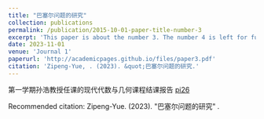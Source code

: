 ```yaml
---
title: "巴塞尔问题的研究"
collection: publications
permalink: /publication/2015-10-01-paper-title-number-3
excerpt: 'This paper is about the number 3. The number 4 is left for future work.'
date: 2023-11-01
venue: 'Journal 1'
paperurl: 'http://academicpages.github.io/files/paper3.pdf'
citation: 'Zipeng-Yue, . (2023). &quot;巴塞尔问题的研究.'
---
```

第一学期孙浩教授任课的现代代数与几何课程结课报告
[pi26](../assets/pi26HaoSun.pdf)

Recommended citation: Zipeng-Yue. (2023). "巴塞尔问题的研究" <i>.
